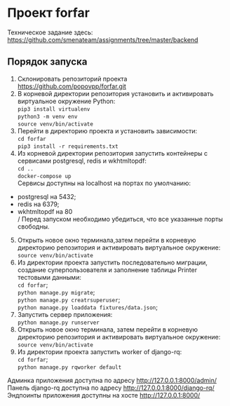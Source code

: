 # Проект forfar

Техническое задание здесь: https://github.com/smenateam/assignments/tree/master/backend

## Порядок запуска
1. Склонировать репозиторий проекта https://github.com/popovpp/forfar.git
2. В корневой директории репозитория установить и активировать виртуальное окружение Python: <br>
`pip3 install virtualenv` <br>
`python3 -m venv env` <br>
`source venv/bin/activate` <br>
3. Перейти в директорию проекта и установить зависимости: <br>
`cd forfar` <br>
`pip3 install -r requirements.txt` <br>
4. Из корневой директории репозитория запустить контейнеры с сервисами postgresql, redis и wkhtmltopdf: <br>
`cd ..` <br>
`docker-compose up` <br>
Сервисы доступны на localhost на портах по умолчанию: <br>
- postgresql на 5432; <br>
- redis на 6379; <br>
- wkhtmltopdf на 80 <br>/
Перед запуском необходимо убедиться, что все указанные порты свободны. <br>
5. Открыть новое окно терминала,затем перейти в корневую директорию репозитория и активировать виртуальное окружение: <br>
`source venv/bin/activate` <br>
6. Из директории проекта запустить последовательно миграции, создание суперпользователя и заполнение таблицы Printer тестовыми данными: <br>
`cd forfar`; <br>
`python manage.py migrate`; <br>
`python manage.py creatrsuperuser`; <br>
`python manage.py loaddata fixtures/data.json`;<br>
7. Запустить сервер приложения: <br>
`python manage.py runserver` <br>
8. Открыть новое окно терминала, затем перейти в корневую директорию репозитория и активировать виртуальное окружение: <br>
`source venv/bin/activate` <br>
8. Из директории проекта запустить worker of django-rq: <br>
`cd forfar`; <br>
`python manage.py rqworker default` <br>

Админка приложения доступна по адресу http://127.0.0.1:8000/admin/ <br>
Панель django-rq доступна по адресу http://127.0.0.1:8000/django-rq/ <br>
Эндпоинты приложения доступны на хосте http://127.0.0.1:8000/ <br>
